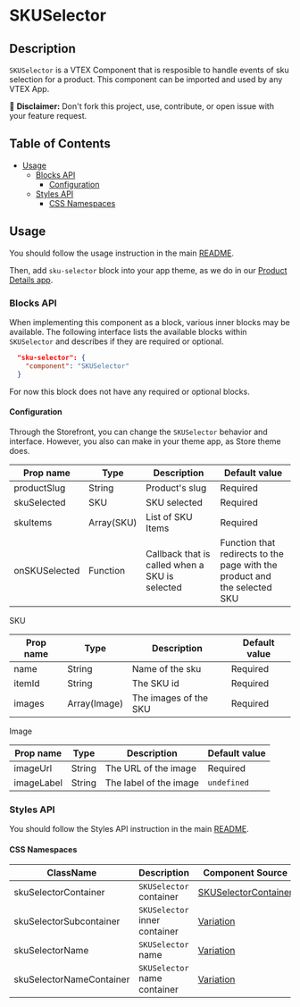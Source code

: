 # SKUSelector

## Description

`SKUSelector` is a VTEX Component that is resposible to handle events of sku selection for a product. This component can be imported and used by any VTEX App.

:loudspeaker: **Disclaimer:** Don't fork this project, use, contribute, or open issue with your feature request.

## Table of Contents
- [Usage](#usage)
  - [Blocks API](#blocks-api)
    - [Configuration](#configuration)
  - [Styles API](#styles-api)
    - [CSS Namespaces](#css-namespaces)

## Usage

You should follow the usage instruction in the main [README](/README.md#usage).

Then, add `sku-selector` block into your app theme, as we do in our [Product Details app](https://github.com/vtex-apps/product-details/blob/master/store/blocks.json). 

### Blocks API

When implementing this component as a block, various inner blocks may be available. The following interface lists the available blocks within `SKUSelector` and describes if they are required or optional.

```json
  "sku-selector": {
    "component": "SKUSelector"
  }
```

For now this block does not have any required or optional blocks.

#### Configuration

Through the Storefront, you can change the `SKUSelector` behavior and interface. However, you also can make in your theme app, as Store theme does.

| Prop name | Type | Description | Default value |
| --------- | ---- | ----------- | ------------- |
| productSlug | String | Product's slug | Required | 
| skuSelected | SKU | SKU selected | Required |
| skuItems | Array(SKU) | List of SKU Items | Required |
| onSKUSelected | Function | Callback that is called when a SKU is selected | Function that redirects to the page with the product and the selected SKU |

SKU

| Prop name | Type | Description | Default value |
| --------- | ---- | ----------- | ------------- |
| name | String| Name of the sku | Required |
| itemId | String | The SKU id | Required |
| images | Array(Image)| The images of the SKU | Required |

Image

| Prop name | Type | Description | Default value |
| --------- | ---- | ----------- | ------------- |
| imageUrl | String | The URL of the image | Required |
| imageLabel | String | The label of the image | `undefined` |

### Styles API

You should follow the Styles API instruction in the main [README](/README.md#styles-api).

#### CSS Namespaces

| ClassName | Description | Component Source
| --------- | ----------- | ----------------
| skuSelectorContainer | `SKUSelector` container| [SKUSelectorContainer](https://github.com/vtex-apps/store-components/blob/master/react/components/SKUSelector/components/SKUSelector.js)|
| skuSelectorSubcontainer | `SKUSelector` inner container | [Variation](https://github.com/vtex-apps/store-components/blob/master/react/components/SKUSelector/components/Variation.js) |
| skuSelectorName | `SKUSelector` name | [Variation](https://github.com/vtex-apps/store-components/blob/master/react/components/SKUSelector/components/Variation.js)|
| skuSelectorNameContainer | `SKUSelector` name container| [Variation](https://github.com/vtex-apps/store-components/blob/master/react/components/SKUSelector/components/Variation.js)|